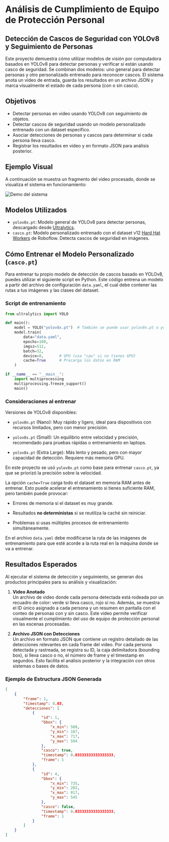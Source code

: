 # Análisis de Cumplimiento de Equipo de Protección Personal

## Detección de Cascos de Seguridad con YOLOv8 y Seguimiento de Personas

Este proyecto demuestra cómo utilizar modelos de visión por computadora basados en YOLOv8 para detectar personas y verificar si están usando casco de seguridad. Se combinan dos modelos: uno general para detectar personas y otro personalizado entrenado para reconocer cascos. El sistema anota un video de entrada, guarda los resultados en un archivo JSON y marca visualmente el estado de cada persona (con o sin casco).

## Objetivos

- Detectar personas en video usando YOLOv8 con seguimiento de objetos.
- Detectar cascos de seguridad usando un modelo personalizado entrenado con un dataset específico.
- Asociar detecciones de personas y cascos para determinar si cada persona lleva casco.
- Registrar los resultados en video y en formato JSON para análisis posterior.

## Ejemplo Visual

A continuación se muestra un fragmento del video procesado, donde se visualiza el sistema en funcionamiento:

![Demo del sistema](media/demo.gif)

## Modelos Utilizados

- `yolov8x.pt`: Modelo general de YOLOv8 para detectar personas, descargado desde [Ultralytics](https://github.com/ultralytics/assets/releases).
- `casco.pt`: Modelo personalizado entrenado con el dataset v12 [Hard Hat Workers](https://universe.roboflow.com/joseph-nelson/hard-hat-workers) de Roboflow. Detecta cascos de seguridad en imágenes.

## Cómo Entrenar el Modelo Personalizado (`casco.pt`)

Para entrenar tu propio modelo de detección de cascos basado en YOLOv8, puedes utilizar el siguiente script en Python. Este código entrena un modelo a partir del archivo de configuración `data.yaml`, el cual debe contener las rutas a tus imágenes y las clases del dataset.

### Script de entrenamiento

```python
from ultralytics import YOLO

def main():
    model = YOLO("yolov8x.pt")  # También se puede usar yolov8n.pt o yolov8s.pt
    model.train(
        data="data.yaml",
        epochs=100,
        imgsz=512,
        batch=32,
        device=0,       # GPU (usa "cpu" si no tienes GPU)
        cache=True      # Precarga los datos en RAM
    )

if __name__ == "__main__":
    import multiprocessing
    multiprocessing.freeze_support() 
    main()
```

### Consideraciones al entrenar

Versiones de YOLOv8 disponibles:

- `yolov8n.pt` (Nano): Muy rápido y ligero, ideal para dispositivos con recursos limitados, pero con menor precisión.

- `yolov8s.pt` (Small): Un equilibrio entre velocidad y precisión, recomendado para pruebas rápidas o entrenamiento en laptops.

- `yolov8x.pt` (Extra Large): Más lento y pesado, pero con mayor capacidad de detección. Requiere más memoria GPU.

En este proyecto se usó `yolov8x.pt` como base para entrenar `casco.pt`, ya que se priorizó la precisión sobre la velocidad.

La opción `cache=True` carga todo el dataset en memoria RAM antes de entrenar. Esto puede acelerar el entrenamiento si tienes suficiente RAM, pero también puede provocar:

- Errores de memoria si el dataset es muy grande.

- Resultados **no deterministas** si se reutiliza la caché sin reiniciar.

- Problemas si usas múltiples procesos de entrenamiento simultáneamente.

En el archivo `data.yaml` debe modificarse la ruta de las imágenes de entrenamiento para que esté acorde a la ruta real en la máquina donde se va a entrenar.

## Resultados Esperados

Al ejecutar el sistema de detección y seguimiento, se generan dos productos principales para su análisis y visualización:

1. **Video Anotado**  
   Un archivo de video donde cada persona detectada está rodeada por un recuadro de color: verde si lleva casco, rojo si no. Además, se muestra el ID único asignado a cada persona y un resumen en pantalla con el conteo de personas con y sin casco. Este video permite verificar visualmente el cumplimiento del uso de equipo de protección personal en las escenas procesadas.

2. **Archivo JSON con Detecciones**  
   Un archivo en formato JSON que contiene un registro detallado de las detecciones relevantes en cada frame del video. Por cada persona detectada y rastreada, se registra su ID, la caja delimitadora (bounding box), si lleva casco o no, el número de frame y el timestamp en segundos. Esto facilita el análisis posterior y la integración con otros sistemas o bases de datos.

### Ejemplo de Estructura JSON Generada

```json
[
    {
        "frame": 1,
        "timestamp": 0.03,
        "detecciones": [
            {
                "id": 1,
                "bbox": {
                    "x_min": 588,
                    "y_min": 187,
                    "x_max": 717,
                    "y_max": 594
                },
                "casco": true,
                "timestamp": 0.03333333333333333,
                "frame": 1
            },
            {
                "id": 4,
                "bbox": {
                    "x_min": 735,
                    "y_min": 202,
                    "x_max": 817,
                    "y_max": 545
                },
                "casco": false,
                "timestamp": 0.03333333333333333,
                "frame": 1
            }
        ]
    }
]
```
